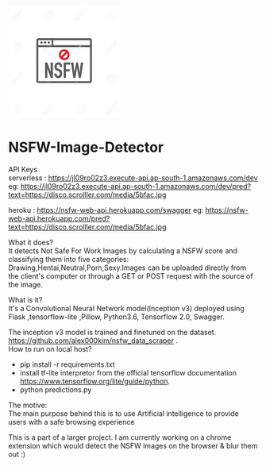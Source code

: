 ![](nsfw.jpeg)
# NSFW-Image-Detector
API Keys          
serverless : https://jl09ro02z3.execute-api.ap-south-1.amazonaws.com/dev     
eg:
https://jl09ro02z3.execute-api.ap-south-1.amazonaws.com/dev/pred?text=https://disco.scrolller.com/media/5bfac.jpg

heroku : https://nsfw-web-api.herokuapp.com/swagger
eg:
https://nsfw-web-api.herokuapp.com/pred?text=https://disco.scrolller.com/media/5bfac.jpg

What it does?  
It detects Not Safe For Work Images by calculating a NSFW score and classifying them into five categories:     Drawing,Hentai,Neutral,Porn,Sexy.Images can be uploaded directly from the client's computer or through a GET or POST request with the source of the image.    

What is it?  
It's a Convolutional Neural Network model(Inception v3) deployed using Flask ,tensorflow-lite ,Pillow, Python3.6, Tensorflow 2.0, Swagger.

The inception v3 model is trained and finetuned on the dataset. https://github.com/alex000kim/nsfw_data_scraper .  
How to run on local host?         
* pip install -r requirements.txt
* install tf-lite interpretor from the official tensorflow documentation https://www.tensorflow.org/lite/guide/python.    
* python predictions.py


The motive:  
The main purpose behind this is to use Artificial intelligence to provide users with a safe browsing experience  

This is a part of a larger project. I am currently working on a chrome extension which would detect the NSFW images on the browser & blur them out :)
 
  
  
  
